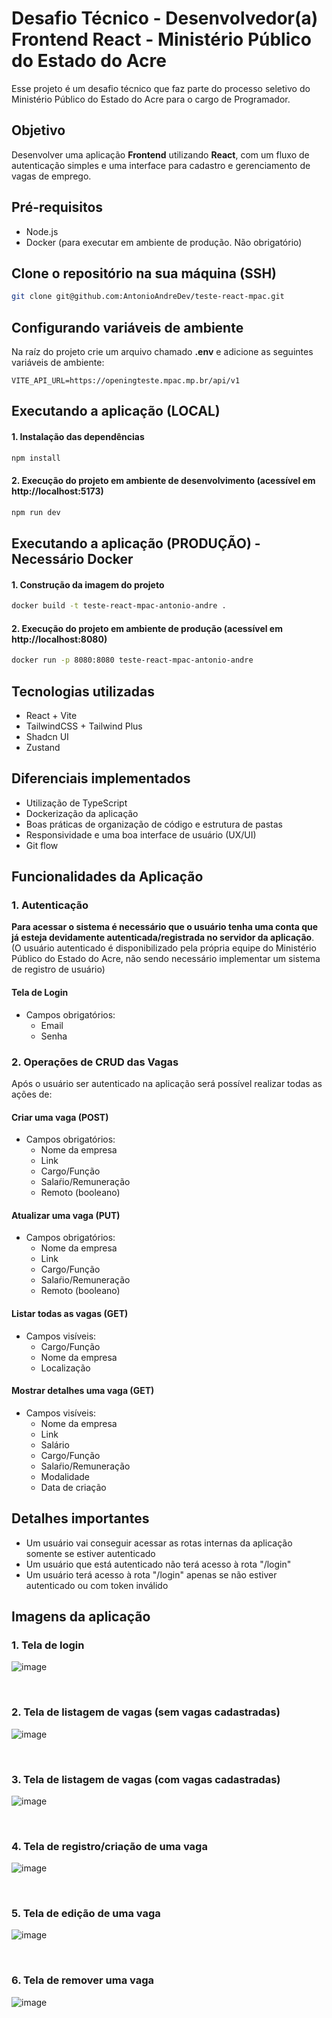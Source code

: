 # Desafio Técnico - Desenvolvedor(a) Frontend React - Ministério Público do Estado do Acre

Esse projeto é um desafio técnico que faz parte do processo seletivo do Ministério Público do Estado do Acre para o
cargo de Programador.

## Objetivo

Desenvolver uma aplicação <strong>Frontend</strong> utilizando <strong>React</strong>, com um fluxo de autenticação
simples e uma interface para cadastro e gerenciamento de vagas de emprego.

## Pré-requisitos

<ul>
  <li>
    Node.js
  </li>
  <li>
    Docker (para executar em ambiente de produção. Não obrigatório)
  </li>
</ul>

## Clone o repositório na sua máquina (SSH)
```bash
git clone git@github.com:AntonioAndreDev/teste-react-mpac.git
```

## Configurando variáveis de ambiente
Na raíz do projeto crie um arquivo chamado <strong>.env</strong> e adicione as seguintes variáveis de ambiente:
```dotenv
VITE_API_URL=https://openingteste.mpac.mp.br/api/v1
```

## Executando a aplicação (LOCAL)

#### 1. Instalação das dependências

```bash
npm install
```

#### 2. Execução do projeto em ambiente de desenvolvimento (acessível em http://localhost:5173)

```bash
npm run dev
```

## Executando a aplicação (PRODUÇÃO) - Necessário Docker

#### 1. Construção da imagem do projeto

```bash
docker build -t teste-react-mpac-antonio-andre . 
```

#### 2. Execução do projeto em ambiente de produção (acessível em http://localhost:8080)

```bash
docker run -p 8080:8080 teste-react-mpac-antonio-andre
```

## Tecnologias utilizadas

<ul>
  <li>
    React + Vite
  </li>
  <li>
    TailwindCSS + Tailwind Plus
  </li>
  <li>
    Shadcn UI
  </li>
  <li>
    Zustand
  </li>
</ul>

## Diferenciais implementados

<ul>
  <li>
    Utilização de TypeScript
  </li>
  <li>
    Dockerização da aplicação
  </li>
  <li>
    Boas práticas de organização de código e estrutura de pastas
  </li>
  <li>
    Responsividade e uma boa interface de usuário (UX/UI)
  </li>
  <li>
    Git flow
  </li>
</ul>

## Funcionalidades da Aplicação

### 1. Autenticação

<strong>Para acessar o sistema é necessário que o usuário tenha uma conta que já esteja devidamente
autenticada/registrada no servidor da aplicação</strong>. <br/>
(O usuário autenticado é disponibilizado pela própria equipe do Ministério Público do Estado do Acre, não sendo
necessário implementar um sistema de registro de usuário)

#### Tela de Login

<ul>
  <li>
    Campos obrigatórios:
    <ul>
      <li>
        Email
      </li>
      <li>
        Senha
    </li>
    </ul>
  </li>
</ul>

### 2. Operações de CRUD das Vagas

Após o usuário ser autenticado na aplicação será possível realizar todas as ações de:

#### Criar uma vaga (POST)

<ul>
  <li>
    Campos obrigatórios:
    <ul>
      <li>
        Nome da empresa
      </li>
      <li>
        Link
      </li>
      <li>
        Cargo/Função
      </li>
      <li>
        Salaŕio/Remuneração
      </li>
      <li>
        Remoto (booleano)
      </li>
    </ul>
  </li>
</ul>

#### Atualizar uma vaga (PUT)

<ul>
  <li>
    Campos obrigatórios:
    <ul>
      <li>
        Nome da empresa
      </li>
      <li>
        Link
      </li>
      <li>
        Cargo/Função
      </li>
      <li>
        Salaŕio/Remuneração
      </li>
      <li>
        Remoto (booleano)
      </li>
    </ul>
  </li>
</ul>

#### Listar todas as vagas (GET)

<ul>
  <li>
    Campos visíveis:
    <ul>
      <li>
        Cargo/Função
      </li>
      <li>
        Nome da empresa
      </li>
      <li>
        Localização
      </li>
    </ul>
  </li>
</ul>

#### Mostrar detalhes uma vaga (GET)

<ul>
  <li>
    Campos visíveis:
    <ul>
      <li>
        Nome da empresa
      </li>
      <li>
        Link
      </li>
      <li>
        Salário
      </li>
      <li>
        Cargo/Função
      </li>
      <li>
        Salaŕio/Remuneração
      </li>
      <li>
        Modalidade
      </li>
      <li>
        Data de criação
      </li>
    </ul>
  </li>
</ul>

## Detalhes importantes

<ul>
  <li>
    Um usuário vai conseguir acessar as rotas internas da aplicação somente se estiver autenticado
  </li>
  <li>
    Um usuário que está autenticado não terá acesso à rota "/login"
  </li>
  <li>
    Um usuário terá acesso à rota "/login" apenas se não estiver autenticado ou com token inválido
  </li>
</ul>

## Imagens da aplicação

### 1. Tela de login

![image](https://github.com/user-attachments/assets/45f4266a-3d48-4d1c-8ec6-9d2c41737a3e)

<br/>

### 2. Tela de listagem de vagas (sem vagas cadastradas)

![image](https://github.com/user-attachments/assets/df421365-9cc4-4203-8571-578628261702)


<br/>

### 3. Tela de listagem de vagas (com vagas cadastradas)

![image](https://github.com/user-attachments/assets/921dbd79-77e0-4d44-878a-a66d3842881b)


<br/>

### 4. Tela de registro/criação de uma vaga

![image](https://github.com/user-attachments/assets/f7b66369-d291-4c54-b3bd-a7136e902740)

<br/>

### 5. Tela de edição de uma vaga

![image](https://github.com/user-attachments/assets/c856d8a6-a84d-422e-9cb3-4821bbc78d9c)

<br/>

### 6. Tela de remover uma vaga

![image](https://github.com/user-attachments/assets/02b9fd2f-ae71-49aa-8f8c-40796837e327)



